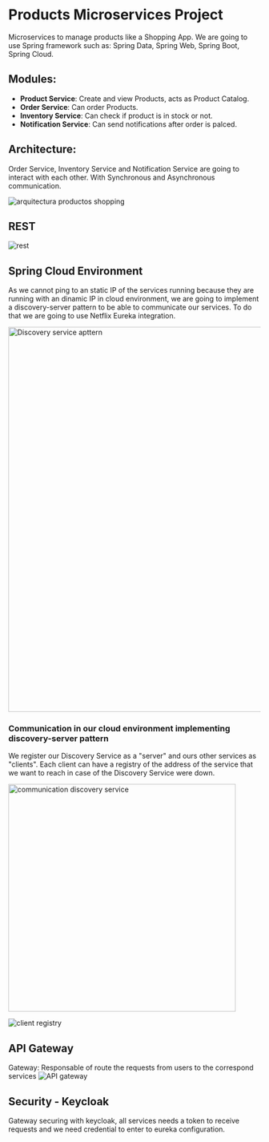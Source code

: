 # Products Microservices Project
Microservices to manage products like a Shopping App.
We are going to use Spring framework such as:
Spring Data, Spring Web, Spring Boot, Spring Cloud.

## Modules:

 - **Product Service**: Create and view Products, acts as Product Catalog.
 - **Order Service**: Can order Products.
 - **Inventory Service**: Can check if product is in stock or not.
 - **Notification Service**: Can send notifications after order is palced.
 
 

## Architecture:
Order Service, Inventory Service and Notification Service are going to interact with each other.
With Synchronous and Asynchronous communication.

![arquitectura productos shopping](https://user-images.githubusercontent.com/71854664/225742549-240d7df3-4c8a-4758-8e49-de684446859c.png)


## REST

![rest](https://user-images.githubusercontent.com/71854664/225742578-29bb01df-6445-4c77-b110-fd5eebf76cd1.png)

## Spring Cloud Environment
As we cannot ping to an static IP of the services running because they are running with an dinamic IP in cloud environment, we are going to implement a discovery-server pattern to be able to communicate our services.
To do that we are going to use Netflix Eureka integration.

<img width="768" alt="Discovery service apttern" src="https://user-images.githubusercontent.com/71854664/230744562-132a94fb-eda5-4704-ad02-eef45416dcb4.png">

### Communication in our cloud environment implementing discovery-server pattern
We register our Discovery Service as a "server" and ours other services as "clients". Each client can have a registry of the address of the service that we want to reach in case of the Discovery Service were down.

<img width="454" alt="communication discovery service" src="https://user-images.githubusercontent.com/71854664/230744601-066cb93c-61f3-49e4-b37f-352015fcac6b.png">

![client registry](https://user-images.githubusercontent.com/71854664/230748134-c2e946b4-85c8-41b3-bdaf-96095da10235.png)

## API Gateway
Gateway: Responsable of route the requests from users to the correspond services
![API gateway](https://user-images.githubusercontent.com/71854664/231558700-8e914125-f23c-46e9-8004-664e81bff334.png)

## Security - Keycloak
Gateway securing with keycloak, all services needs a token to receive requests and we need credential to enter to eureka configuration.


